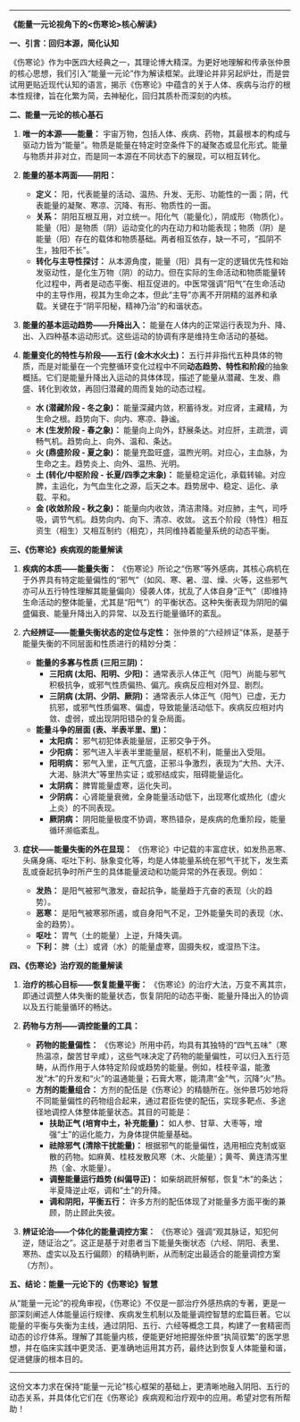 
---

**《能量一元论视角下的<伤寒论>核心解读》**

**一、引言：回归本源，简化认知**

《伤寒论》作为中医四大经典之一，其理论博大精深。为更好地理解和传承张仲景的核心思想，我们引入“能量一元论”作为解读框架。此理论并非另起炉灶，而是尝试用更贴近现代认知的语言，揭示《伤寒论》中蕴含的关于人体、疾病与治疗的根本性规律，旨在化繁为简，去神秘化，回归其质朴而深刻的内核。

**二、能量一元论的核心基石**

1.  **唯一的本源——能量：**
    宇宙万物，包括人体、疾病、药物，其最根本的构成与驱动力皆为“能量”。物质是能量在特定时空条件下的凝聚态或显化形式。能量与物质并非对立，而是同一本源在不同状态下的展现，可以相互转化。

2.  **能量的基本两面——阴阳：**
    *   **定义：** 阳，代表能量的活动、温热、升发、无形、功能性的一面；阴，代表能量的凝聚、寒凉、沉降、有形、物质性的一面。
    *   **关系：** 阴阳互根互用，对立统一。阳化气（能量化），阴成形（物质化）。能量（阳）是物质（阴）运动变化的内在动力和功能表现；物质（阴）是能量（阳）存在的载体和物质基础。两者相互依存，缺一不可，“孤阴不生，独阳不长”。
    *   **转化与主导性探讨：** 从本源角度，能量（阳）具有一定的逻辑优先性和始发驱动性，是化生万物（阴）的动力。但在实际的生命活动和物质能量转化过程中，两者是动态平衡、相互促进的。中医常强调“阳气”在生命活动中的主导作用，视其为生命之本，但此“主导”亦离不开阴精的滋养和承载。关键在于“阴平阳秘，精神乃治”的和谐状态。

3.  **能量的基本运动趋势——升降出入：**
    能量在人体内的正常运行表现为升、降、出、入四种基本运动形式。这些运动的协调有序是维持生命活动的基础。

4.  **能量变化的特性与阶段——五行 (金木水火土)：**
    五行并非指代五种具体的物质，而是对能量在一个完整循环变化过程中不同**动态趋势、特性和阶段**的抽象概括。它们是能量升降出入运动的具体体现，描述了能量从潜藏、生发、鼎盛、转化到收敛，再回归潜藏的周而复始的动态过程。
    *   **水 (潜藏阶段 - 冬之象)：** 能量深藏内敛，积蓄待发。对应肾，主藏精，为生命之根。趋势向下、向内、寒凉、静谧。
    *   **木 (生发阶段 - 春之象)：** 能量向上向外，舒展条达。对应肝，主疏泄，调畅气机。趋势向上、向外、温和、条达。
    *   **火 (鼎盛阶段 - 夏之象)：** 能量充盈旺盛，温煦光明。对应心，主血脉，为生命之主。趋势炎上、向外、温热、光明。
    *   **土 (转化/中枢阶段 - 长夏/四季之末象)：** 能量稳定运化，承载转输。对应脾，主运化，为气血生化之源，后天之本。趋势居中、稳定、运化、承载、平和。
    *   **金 (收敛阶段 - 秋之象)：** 能量向内收敛，清洁肃降。对应肺，主气，司呼吸，调节气机。趋势向内、向下、清凉、收敛。
    这五个阶段（特性）相互资生（相生）又相互制约（相克），共同维持着能量系统的动态平衡。

**三、《伤寒论》疾病观的能量解读**

1.  **疾病的本质——能量失衡：**
    《伤寒论》所论之“伤寒”等外感病，其核心病机在于外界具有特定能量偏性的“邪气”（如风、寒、暑、湿、燥、火等，这些邪气亦可从五行特性理解其能量偏向）侵袭人体，扰乱了人体自身“正气”（即维持生命活动的整体能量，尤其是“阳气”）的平衡状态。这种失衡表现为阴阳的偏盛偏衰、能量升降出入的异常、以及五行能量循环的紊乱。

2.  **六经辨证——能量失衡状态的定位与定性：**
    张仲景的“六经辨证”体系，是基于能量失衡的不同层面和性质进行的精妙分类：
    *   **能量的多寡与性质 (三阳三阴)：**
        *   **三阳病 (太阳、阳明、少阳)：** 通常表示人体正气（阳气）尚能与邪气积极抗争，或邪气性质偏热、偏亢。疾病反应相对外显、剧烈。
        *   **三阴病 (太阴、少阴、厥阴)：** 通常表示人体正气（阳气）已虚，无力抗邪，或邪气性质偏寒、偏虚，导致能量活动低下。疾病反应相对内敛、虚弱，或出现阴阳错杂的复杂局面。
    *   **能量斗争的层面 (表、半表半里、里)：**
        *   **太阳病：** 邪气初犯体表能量层，正邪交争于外。
        *   **少阳病：** 邪气进入半表半里能量层，枢机不利，能量出入受阻。
        *   **阳明病：** 邪气入里，正气亢盛，正邪斗争激烈，表现为“大热、大汗、大渴、脉洪大”等里热实证；或邪结成实，阻碍能量运化。
        *   **太阴病：** 脾胃能量虚寒，运化失司。
        *   **少阴病：** 心肾能量衰微，全身能量活动低下，出现寒化或热化（虚火上炎）的不同表现。
        *   **厥阴病：** 阴阳能量极度不协调，寒热错杂，是疾病的危重阶段，能量循环濒临紊乱。

3.  **症状——能量失衡的外在显现：**
    《伤寒论》中记载的丰富症状，如发热恶寒、头痛身痛、呕吐下利、脉象变化等，均是人体能量系统在邪气干扰下，发生紊乱或奋起抗争时所产生的具体能量波动和功能异常的外在表现。例如：
    *   **发热：** 是阳气被邪气激发，奋起抗争，能量趋于亢奋的表现（火的趋势）。
    *   **恶寒：** 是阳气被寒邪所遏，或自身阳气不足，卫外能量失司的表现（水、金的趋势）。
    *   **呕吐：** 胃气（土的能量）上逆，升降失调。
    *   **下利：** 脾（土）或肾（水）的能量虚寒，固摄失权，或湿热下注。

**四、《伤寒论》治疗观的能量解读**

1.  **治疗的核心目标——恢复能量平衡：**
    《伤寒论》的治疗大法，万变不离其宗，即通过调整人体失衡的能量状态，恢复阴阳的动态平衡、能量升降出入的协调以及五行能量循环的畅达。

2.  **药物与方剂——调控能量的工具：**
    *   **药物的能量偏性：** 《伤寒论》所用中药，均具有其独特的“四气五味”（寒热温凉，酸苦甘辛咸），这些气味决定了药物的能量偏性，可以归入五行范畴，从而作用于人体特定阶段或趋势的能量。例如，桂枝辛温，能激发“木”的升发和“火”的温通能量；石膏大寒，能清肃“金”气，沉降“火”热。
    *   **方剂的能量组合：** 方剂的配伍是《伤寒论》的精髓所在。张仲景巧妙地将不同能量偏性的药物组合起来，通过君臣佐使的配伍，实现多靶点、多途径地调控人体整体能量状态。其目的可能是：
        *   **扶助正气 (培育中土，补充能量)：** 如人参、甘草、大枣等，增强“土”的运化能力，为身体提供能量基础。
        *   **祛除邪气 (清除干扰能量)：** 根据邪气的能量偏性，选用相应克制或驱散的药物。如麻黄、桂枝发散风寒（木、火能量）；黄芩、黄连清泻里热（金、水能量）。
        *   **调整能量运行趋势 (纠偏导正)：** 如柴胡疏肝解郁，恢复“木”的条达；半夏降逆止呕，调和“土”的升降。
        *   **调和阴阳，平衡五行：** 许多方剂的配伍体现了对能量多方面平衡的兼顾，防止顾此失彼。

3.  **辨证论治——个体化的能量调控方案：**
    《伤寒论》强调“观其脉证，知犯何逆，随证治之”。这正是基于对患者当下能量失衡状态（六经、阴阳、表里、寒热、虚实以及五行偏颇）的精确判断，从而制定出最适合的能量调控方案（方剂）。

**五、结论：能量一元论下的《伤寒论》智慧**

从“能量一元论”的视角审视，《伤寒论》不仅是一部治疗外感热病的专著，更是一部深刻阐述人体能量运行规律、疾病发生机制以及能量调控智慧的宏篇巨著。它以能量的平衡与失衡为主线，通过阴阳、五行、六经等概念工具，构建了一套精密而动态的诊疗体系。理解了其能量内核，便能更好地把握张仲景“执简驭繁”的医学思想，并在临床实践中更灵活、更准确地运用其方药，最终达到恢复人体能量和谐，促进健康的根本目的。

---

这份文本力求在保持“能量一元论”核心框架的基础上，更清晰地融入阴阳、五行的动态关系，并具体化它们在《伤寒论》疾病观和治疗观中的应用。希望对您有所帮助！
